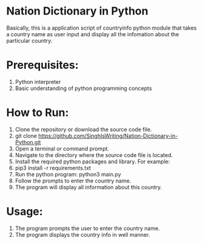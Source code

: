 # Nation Dictionary in Python
Basically, this is a application script of countryinfo python module that takes a country name as user input and display all the infomation about the particular country.

# Prerequisites:
1. Python interpreter
2. Basic understanding of python programming concepts

# How to Run:
1. Clone the repository or download the source code file.
2. git clone https://github.com/SinghIsWriting/Nation-Dictionary-in-Python.git
3. Open a terminal or command prompt.
4. Navigate to the directory where the source code file is located.
5. Install the required python packages and library. For example:
6. pip3 install -r requirements.txt
7. Run the python program: python3 main.py
8. Follow the prompts to enter the country name.
9. The program will display all information about this country.

# Usage:
1. The program prompts the user to enter the country name.
2. The program displays the country info in well manner.
